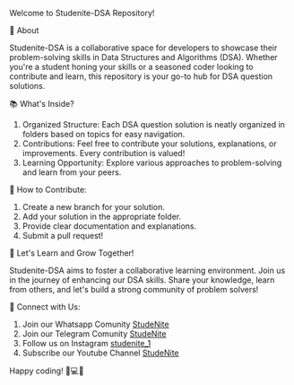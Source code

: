 Welcome to Studenite-DSA Repository!

🚀 About

Studenite-DSA is a collaborative space for developers to showcase their problem-solving skills in Data Structures and Algorithms (DSA). Whether you're a student honing your skills or a seasoned coder looking to contribute and learn, this repository is your go-to hub for DSA question solutions.

📚 What's Inside?

1. Organized Structure: Each DSA question solution is neatly organized in folders based on topics for easy navigation.
2. Contributions: Feel free to contribute your solutions, explanations, or improvements. Every contribution is valued!
3. Learning Opportunity: Explore various approaches to problem-solving and learn from your peers.

👥 How to Contribute:
1. Create a new branch for your solution.
2. Add your solution in the appropriate folder.
3. Provide clear documentation and explanations.
4. Submit a pull request!

🌟 Let's Learn and Grow Together!

Studenite-DSA aims to foster a collaborative learning environment. Join us in the journey of enhancing our DSA skills. Share your knowledge, learn from others, and let's build a strong community of problem solvers!

🔗 Connect with Us:

1. Join our Whatsapp Comunity [StudeNite](https://whatsapp.com/channel/0029VaKMRN13QxS701yFfW1n)
2. Join our Telegram Comunity [StudeNite](https://t.me/studenite)
3. Follow us on Instagram [studenite_1](https://www.instagram.com/studenite_1?utm_source=ig_web_button_share_sheet&igsh=ZDNlZDc0MzIxNw==)
4. Subscribe our Youtube Channel [StudeNite](https://www.youtube.com/@StudeNite-eb2qg)

Happy coding! 🚀💻✨
